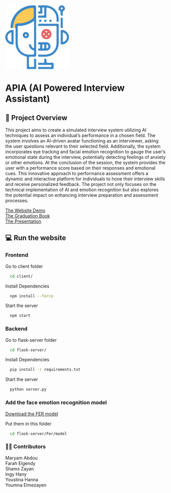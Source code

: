 <img src="./client/public/robot-blue.png" alt="Description" width="200" height="200">

# APIA (AI Powered Interview Assistant)

## 📌 Project Overview
This project aims to create a simulated interview system utilizing AI techniques to assess an individual’s performance in a chosen field. The system involves an AI-driven avatar functioning as an interviewer, asking the user questions relevant to their selected field. Additionally, the system incorporates eye tracking and facial emotion recognition to gauge the user’s emotional state during the interview, potentially detecting feelings of anxiety or other emotions.
At the conclusion of the session, the system provides the user with a performance score based on their responses and emotional cues. This innovative approach to performance assessment offers a dynamic and interactive platform for individuals to hone their interview skills and receive personalized feedback. The project not only focuses on the technical implementation of AI and emotion recognition but also explores the potential impact on enhancing interview preparation and assessment processes.

[The Website Demo](https://drive.google.com/file/d/1a_EmIPf1lw7Ttl-WB0WEhgUhot781uD9/view?usp=sharing) <br>
[The Graduation Book](https://drive.google.com/file/d/18PJN8PoZZ1-woMVTLHT9PddspmTGBv2c/view?usp=sharing) <br>
[The Presentation](https://prezi.com/view/78qfufFrv7M4xo6GXkhA/)

## 💻 Run the website

### Frontend

Go to client folder

```bash
  cd client/
```

Install Dependencies

```bash
  npm install --force
```

Start the server

```bash
  npm start
```

### Backend

Go to flask-server folder

```bash
  cd flask-server/
```

Install Dependencies

```bash
  pip install -r requirements.txt
```

Start the server

```bash
  python server.py
```

### Add the face emotion recognition model

[Download the FER model](https://drive.google.com/drive/folders/1_8ox7L8bhRSS_Fi7MBXvGWJw-ubpt9id?usp=sharing) <br>

Put them in this folder

```bash
  cd flask-server/Fer/model
```

### 👨‍💻 Contributors
Maryam Abdou <br>
Farah Elgendy <br>
Shams Zayan <br>
Ingy Hany <br>
Youstina Hanna <br>
Youmna Elmezayen

